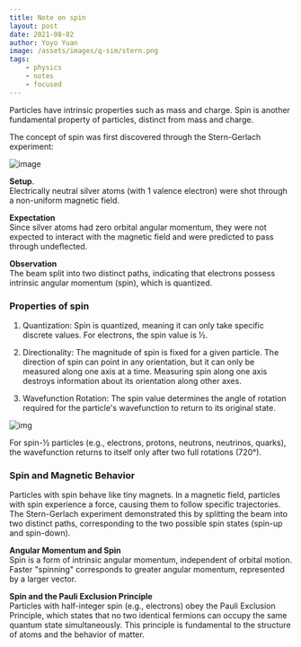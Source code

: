 ```yaml
---
title: Note on spin
layout: post
date: 2021-08-02
author: Yoyo Yuan
image: /assets/images/q-sim/stern.png
tags:
    - physics
    - notes
    - focused
---
```


Particles have intrinsic properties such as mass and charge. Spin is another fundamental property of particles, distinct from mass and charge.

The concept of spin was first discovered through the Stern-Gerlach experiment:

![image](/assets/images/q-sim/stern.png)

**Setup**.   
Electrically neutral silver atoms (with 1 valence electron) were shot through a non-uniform magnetic field.

**Expectation**   
 Since silver atoms had zero orbital angular momentum, they were not expected to interact with the magnetic field and were predicted to pass through undeflected.

**Observation**    
The beam split into two distinct paths, indicating that electrons possess intrinsic angular momentum (spin), which is quantized.

### Properties of spin
1. Quantization:
Spin is quantized, meaning it can only take specific discrete values.
For electrons, the spin value is ½.

2. Directionality:
The magnitude of spin is fixed for a given particle.
The direction of spin can point in any orientation, but it can only be measured along one axis at a time.
Measuring spin along one axis destroys information about its orientation along other axes.

3. Wavefunction Rotation:
The spin value determines the angle of rotation required for the particle's wavefunction to return to its original state.

![img](/assets/images/q-sim/spin.webp)

For spin-½ particles (e.g., electrons, protons, neutrons, neutrinos, quarks), the wavefunction returns to itself only after two full rotations (720°).

### Spin and Magnetic Behavior
Particles with spin behave like tiny magnets. In a magnetic field, particles with spin experience a force, causing them to follow specific trajectories. The Stern-Gerlach experiment demonstrated this by splitting the beam into two distinct paths, corresponding to the two possible spin states (spin-up and spin-down).

**Angular Momentum and Spin**   
Spin is a form of intrinsic angular momentum, independent of orbital motion. Faster "spinning" corresponds to greater angular momentum, represented by a larger vector.

**Spin and the Pauli Exclusion Principle**   
Particles with half-integer spin (e.g., electrons) obey the Pauli Exclusion Principle, which states that no two identical fermions can occupy the same quantum state simultaneously.
This principle is fundamental to the structure of atoms and the behavior of matter.